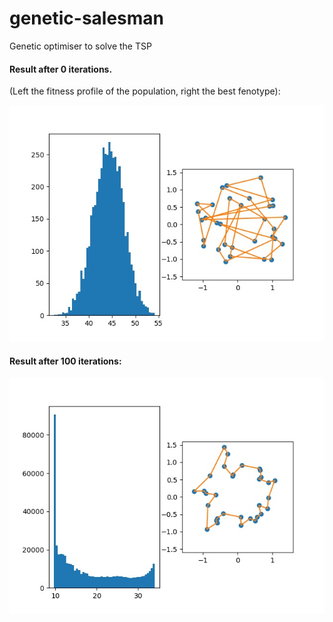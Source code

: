 # genetic-salesman
Genetic optimiser to solve the TSP

#### Result after 0 iterations.
(Left the fitness profile of the population, right the best fenotype):

![0](https://github.com/randompirate/genetic-salesman/blob/master/0.jpg "0")

#### Result after 100 iterations:

![100](https://github.com/randompirate/genetic-salesman/blob/master/100.jpg "100")
